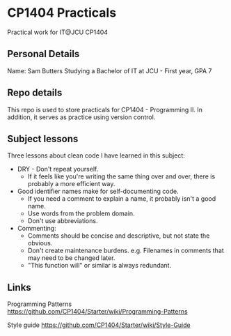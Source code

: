 # CP1404 Practicals

Practical work for IT@JCU CP1404

## Personal Details

Name: Sam Butters
Studying a Bachelor of IT at JCU - First year, GPA 7

## Repo details

This repo is used to store practicals for CP1404 - Programming II.
In addition, it serves as practice using version control.

## Subject lessons

Three lessons about clean code I have learned in this subject:

- DRY - Don't repeat yourself.
    - If it feels like you're writing the same thing over and over, there is probably a more efficient way.
- Good identifier names make for self-documenting code.
    - If you need a comment to explain a name, it probably isn't a good name.
    - Use words from the problem domain.
    - Don't use abbreviations.
- Commenting:
    - Comments should be concise and descriptive, but not state the obvious.
    - Don't create maintenance burdens. e.g. Filenames in comments that may need to be changed later.
    - "This function will" or similar is always redundant.

## Links

Programming Patterns
https://github.com/CP1404/Starter/wiki/Programming-Patterns

Style guide
https://github.com/CP1404/Starter/wiki/Style-Guide